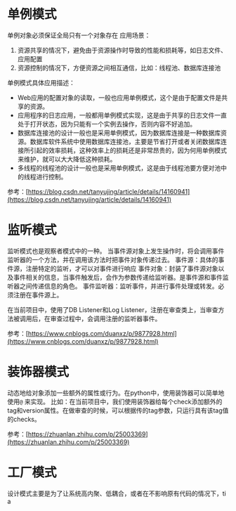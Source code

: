 # 单例模式
单例对象必须保证全局只有一个对象存在
应用场景：
1. 资源共享的情况下，避免由于资源操作时导致的性能和损耗等，如日志文件、应用配置
2. 资源控制的情况下，方便资源之间相互通信，比如：线程池、数据库连接池

单例模式具体应用描述：
* Web应用的配置对象的读取，一般也应用单例模式，这个是由于配置文件是共享的资源。
* 应用程序的日志应用，一般都用单例模式实现，这是由于共享的日志文件一直处于打开状态，因为只能有一个实例去操作，否则内容不好追加。
* 数据库连接池的设计一般也是采用单例模式，因为数据库连接是一种数据库资源。数据库软件系统中使用数据库连接池，主要是节省打开或者关闭数据库连接所引起的效率损耗，这种效率上的损耗还是非常昂贵的，因为何用单例模式来维护，就可以大大降低这种损耗。
* 多线程的线程池的设计一般也是采用单例模式，这是由于线程池要方便对池中的线程进行控制。

参考：[https://blog.csdn.net/tanyujing/article/details/14160941](https://blog.csdn.net/tanyujing/article/details/14160941)

# 监听模式
监听模式也是观察者模式中的一种。
当事件源对象上发生操作时，将会调用事件监听器的一个方法，并在调用该方法时把事件对象传递过去。
事件源：具体的事件源，注册特定的监听，才可以对事件进行响应
事件对象：封装了事件源对象以及事件相关的信息，当事件触发后，会作为参数传递给监听器。是事件源和事件监听器之间传递信息的角色。
事件监听器：监听事件，并进行事件处理或转发。必须注册在事件源上。

在当前项目中，使用了DB Listener和Log Listener，注册在审查类上，当审查方法被调用后，在审查过程中，会调用注册的监听器事件。

参考：[https://www.cnblogs.com/duanxz/p/9877928.html](https://www.cnblogs.com/duanxz/p/9877928.html)
# 装饰器模式
动态地给对象添加一些额外的属性或行为。在python中，使用装饰器可以简单地使用`@` 来实现。
比如：在当前项目中，我们使用装饰器给每个check添加额外的tag和version属性。在做审查的时候，可以根据传的tag参数，只运行具有该tag值的checks。

参考：[https://zhuanlan.zhihu.com/p/25003369](https://zhuanlan.zhihu.com/p/25003369)

# 工厂模式
设计模式主要是为了让系统高内聚、低耦合，或者在不影响原有代码的情况下，ti a
<!--stackedit_data:
eyJoaXN0b3J5IjpbMTU0NzYxNDg0NCw5MzM2MjIzMTEsLTMzNj
UyMjg3MiwtNTAzMjU3MjMzXX0=
-->